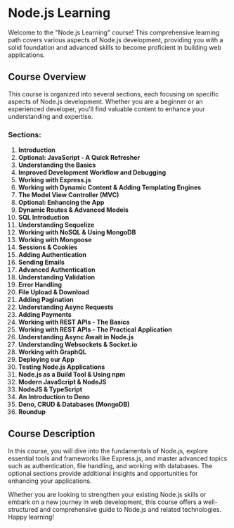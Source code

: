 # Node.js Learning

Welcome to the "Node.js Learning" course! This comprehensive learning path covers various aspects of Node.js development, providing you with a solid foundation and advanced skills to become proficient in building web applications.

## Course Overview

This course is organized into several sections, each focusing on specific aspects of Node.js development. Whether you are a beginner or an experienced developer, you'll find valuable content to enhance your understanding and expertise.

### Sections:

1. **Introduction**
2. **Optional: JavaScript - A Quick Refresher**
3. **Understanding the Basics**
4. **Improved Development Workflow and Debugging**
5. **Working with Express.js**
6. **Working with Dynamic Content & Adding Templating Engines**
7. **The Model View Controller (MVC)**
8. **Optional: Enhancing the App**
9. **Dynamic Routes & Advanced Models**
10. **SQL Introduction**
11. **Understanding Sequelize**
12. **Working with NoSQL & Using MongoDB**
13. **Working with Mongoose**
14. **Sessions & Cookies**
15. **Adding Authentication**
16. **Sending Emails**
17. **Advanced Authentication**
18. **Understanding Validation**
19. **Error Handling**
20. **File Upload & Download**
21. **Adding Pagination**
22. **Understanding Async Requests**
23. **Adding Payments**
24. **Working with REST APIs - The Basics**
25. **Working with REST APIs - The Practical Application**
26. **Understanding Async Await in Node.js**
27. **Understanding Websockets & Socket.io**
28. **Working with GraphQL**
29. **Deploying our App**
30. **Testing Node.js Applications**
31. **Node.js as a Build Tool & Using npm**
32. **Modern JavaScript & NodeJS**
33. **NodeJS & TypeScript**
34. **An Introduction to Deno**
35. **Deno, CRUD & Databases (MongoDB)**
36. **Roundup**

## Course Description

In this course, you will dive into the fundamentals of Node.js, explore essential tools and frameworks like Express.js, and master advanced topics such as authentication, file handling, and working with databases. The optional sections provide additional insights and opportunities for enhancing your applications.

Whether you are looking to strengthen your existing Node.js skills or embark on a new journey in web development, this course offers a well-structured and comprehensive guide to Node.js and related technologies. Happy learning!
